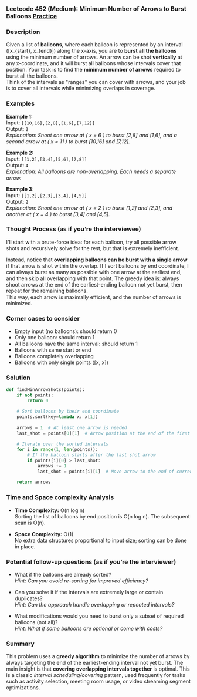### Leetcode 452 (Medium): Minimum Number of Arrows to Burst Balloons [Practice](https://leetcode.com/problems/minimum-number-of-arrows-to-burst-balloons)

### Description  
Given a list of **balloons**, where each balloon is represented by an interval \([x_{start}, x_{end}]\) along the x-axis, you are to **burst all the balloons** using the minimum number of arrows. An arrow can be shot **vertically** at any x-coordinate, and it will burst all balloons whose intervals cover that position. Your task is to find the **minimum number of arrows** required to burst all the balloons.  
Think of the intervals as "ranges" you can cover with arrows, and your job is to cover all intervals while minimizing overlaps in coverage.

### Examples  

**Example 1:**  
Input: `[[10,16],[2,8],[1,6],[7,12]]`  
Output: `2`  
*Explanation: Shoot one arrow at \( x = 6 \) to burst [2,8] and [1,6], and a second arrow at \( x = 11 \) to burst [10,16] and [7,12].*

**Example 2:**  
Input: `[[1,2],[3,4],[5,6],[7,8]]`  
Output: `4`  
*Explanation: All balloons are non-overlapping. Each needs a separate arrow.*

**Example 3:**  
Input: `[[1,2],[2,3],[3,4],[4,5]]`  
Output: `2`  
*Explanation: Shoot one arrow at \( x = 2 \) to burst [1,2] and [2,3], and another at \( x = 4 \) to burst [3,4] and [4,5].*

### Thought Process (as if you’re the interviewee)  
I'll start with a brute-force idea: for each balloon, try all possible arrow shots and recursively solve for the rest, but that is extremely inefficient.

Instead, notice that **overlapping balloons can be burst with a single arrow** if that arrow is shot within the overlap. If I sort balloons by end coordinate, I can always burst as many as possible with one arrow at the earliest end, and then skip all overlapping with that point. The greedy idea is: always shoot arrows at the end of the earliest-ending balloon not yet burst, then repeat for the remaining balloons.  
This way, each arrow is maximally efficient, and the number of arrows is minimized.

### Corner cases to consider  
- Empty input (no balloons): should return 0  
- Only one balloon: should return 1  
- All balloons have the same interval: should return 1  
- Balloons with same start or end  
- Balloons completely overlapping  
- Balloons with only single points \([x, x]\)

### Solution

```python
def findMinArrowShots(points):
    if not points:
        return 0

    # Sort balloons by their end coordinate
    points.sort(key=lambda x: x[1])
    
    arrows = 1  # At least one arrow is needed
    last_shot = points[0][1]  # Arrow position at the end of the first interval
    
    # Iterate over the sorted intervals
    for i in range(1, len(points)):
        # If the balloon starts after the last shot arrow
        if points[i][0] > last_shot:
            arrows += 1
            last_shot = points[i][1]  # Move arrow to the end of current balloon
            
    return arrows
```

### Time and Space complexity Analysis  

- **Time Complexity:** O(n log n)  
  Sorting the list of balloons by end position is O(n log n). The subsequent scan is O(n).

- **Space Complexity:** O(1)  
  No extra data structures proportional to input size; sorting can be done in place.

### Potential follow-up questions (as if you’re the interviewer)  

- What if the balloons are already sorted?  
  *Hint: Can you avoid re-sorting for improved efficiency?*

- Can you solve it if the intervals are extremely large or contain duplicates?  
  *Hint: Can the approach handle overlapping or repeated intervals?*

- What modifications would you need to burst only a subset of required balloons (not all)?  
  *Hint: What if some balloons are optional or come with costs?*

### Summary
This problem uses a **greedy algorithm** to minimize the number of arrows by always targeting the end of the earliest-ending interval not yet burst. The main insight is that **covering overlapping intervals together** is optimal. This is a classic *interval scheduling/covering* pattern, used frequently for tasks such as activity selection, meeting room usage, or video streaming segment optimizations.